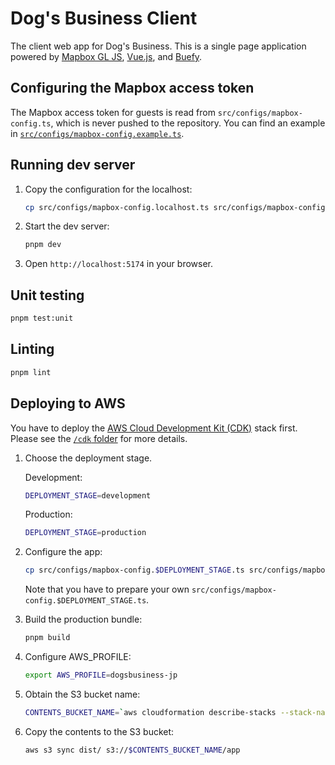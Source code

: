 # Dog's Business Client

The client web app for Dog's Business.
This is a single page application powered by [Mapbox GL JS](https://docs.mapbox.com/mapbox-gl-js/api/), [Vue.js](https://vuejs.org), and [Buefy](https://buefy.org/).

## Configuring the Mapbox access token

The Mapbox access token for guests is read from `src/configs/mapbox-config.ts`, which is never pushed to the repository.
You can find an example in [`src/configs/mapbox-config.example.ts`](./src/configs/mapbox-config.example.ts).

## Running dev server

1. Copy the configuration for the localhost:

    ```sh
    cp src/configs/mapbox-config.localhost.ts src/configs/mapbox-config.ts
    ```

2. Start the dev server:

    ```sh
    pnpm dev
    ```

3. Open `http://localhost:5174` in your browser.

## Unit testing

```sh
pnpm test:unit
```

## Linting

```sh
pnpm lint
```

## Deploying to AWS

You have to deploy the [AWS Cloud Development Kit (CDK)](https://aws.amazon.com/cdk/) stack first.
Please see the [`/cdk` folder](../cdk) for more details.

1. Choose the deployment stage.

   Development:

    ```sh
    DEPLOYMENT_STAGE=development
    ```

   Production:

    ```sh
    DEPLOYMENT_STAGE=production
    ```

2. Configure the app:

    ```sh
    cp src/configs/mapbox-config.$DEPLOYMENT_STAGE.ts src/configs/mapbox-config.ts
    ```

   Note that you have to prepare your own `src/configs/mapbox-config.$DEPLOYMENT_STAGE.ts`.

3. Build the production bundle:

    ```sh
    pnpm build
    ```

4. Configure AWS_PROFILE:

    ```sh
    export AWS_PROFILE=dogsbusiness-jp
    ```

5. Obtain the S3 bucket name:

    ```sh
    CONTENTS_BUCKET_NAME=`aws cloudformation describe-stacks --stack-name dogs-business-$DEPLOYMENT_STAGE --query "Stacks[0].Outputs[?OutputKey=='ContentsBucketName'].OutputValue" --output text`
    ```

6. Copy the contents to the S3 bucket:

    ```sh
    aws s3 sync dist/ s3://$CONTENTS_BUCKET_NAME/app
    ```